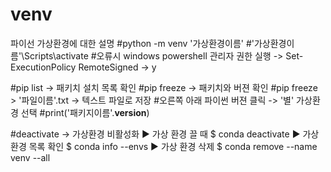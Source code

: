 # venv
파이선 가상환경에 대한 설명
#python -m venv '가상환경이름'
#'가상환경이름'\Scripts\activate
#오류시 windows powershell 관리자 권한 실행 -> Set-ExecutionPolicy RemoteSigned -> y



#pip list -> 패키치 설치 목록 확인 
#pip freeze -> 패키치와 버젼 확인
#pip freeze > '파일이름'.txt  -> 텍스트 파일로 저장 
#오른쪽 아래 파이썬 버젼 클릭 -> '별' 가상환경 선택
#print('패키지이름'.__version__)



#deactivate -> 가상환경 비활성화 
▶ 가상 환경 끌 때
$ conda deactivate
▶ 가상 환경 목록 확인
$ conda info --envs
▶ 가상 환경 삭제
$ conda remove --name venv --all
